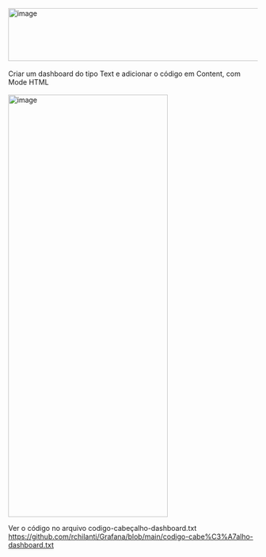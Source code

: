 <img width="1136" height="107" alt="image" src="https://github.com/user-attachments/assets/2e3989ce-02be-4164-bc44-0b90cb2b156b" />
  <br>
    <br>
Criar um dashboard do tipo Text e adicionar o código em Content, com Mode HTML
  <br>
    <br>
<img width="322" height="854" alt="image" src="https://github.com/user-attachments/assets/a2ed5d3a-ee4a-46f8-866c-5b9f92e68dd9" />


  Ver o código no arquivo codigo-cabeçalho-dashboard.txt
  <br>
  https://github.com/rchilanti/Grafana/blob/main/codigo-cabe%C3%A7alho-dashboard.txt
